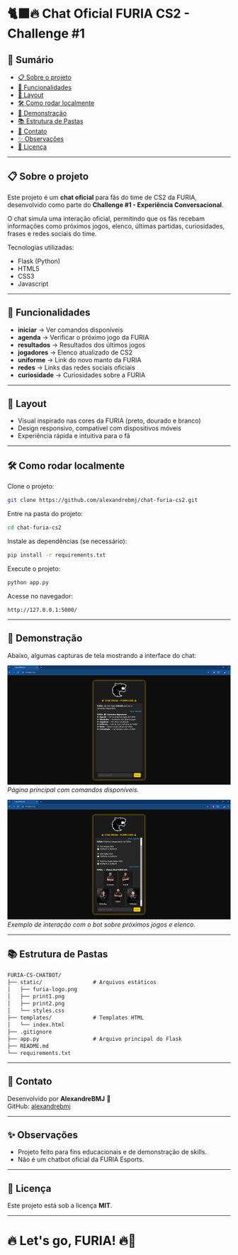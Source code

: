 # 🐈‍⬛🔥 Chat Oficial FURIA CS2 - Challenge #1

## 📑 Sumário

- [📋 Sobre o projeto](#-sobre-o-projeto)
- [🚀 Funcionalidades](#-funcionalidades)
- [🎨 Layout](#-layout)
- [🛠 Como rodar localmente](#-como-rodar-localmente)
- [📸 Demonstração](#-demonstração)
- [📚 Estrutura de Pastas](#-estrutura-de-pastas)
- [📢 Contato](#-contato)
- [✨ Observações](#-observações)
- [📌 Licença](#-licença)

---

## 📋 Sobre o projeto

Este projeto é um **chat oficial** para fãs do time de CS2 da FURIA, desenvolvido como parte do **Challenge #1 - Experiência Conversacional**.

O chat simula uma interação oficial, permitindo que os fãs recebam informações como próximos jogos, elenco, últimas partidas, curiosidades, frases e redes sociais do time.

Tecnologias utilizadas:

- Flask (Python)
- HTML5
- CSS3
- Javascript

---

## 🚀 Funcionalidades

- **iniciar** → Ver comandos disponíveis
- **agenda** → Verificar o próximo jogo da FURIA
- **resultados** → Resultados dos últimos jogos
- **jogadores** → Elenco atualizado de CS2
- **uniforme** → Link do novo manto da FURIA
- **redes** → Links das redes sociais oficiais
- **curiosidade** → Curiosidades sobre a FURIA

---

## 🎨 Layout

- Visual inspirado nas cores da FURIA (preto, dourado e branco)
- Design responsivo, compatível com dispositivos móveis
- Experiência rápida e intuitiva para o fã

---

## 🛠 Como rodar localmente

Clone o projeto:

```bash
git clone https://github.com/alexandrebmj/chat-furia-cs2.git
```

Entre na pasta do projeto:

```bash
cd chat-furia-cs2
```

Instale as dependências (se necessário):

```bash
pip install -r requirements.txt
```

Execute o projeto:

```bash
python app.py
```

Acesse no navegador:

```
http://127.0.0.1:5000/
```

---

## 📸 Demonstração

Abaixo, algumas capturas de tela mostrando a interface do chat:

![Tela inicial do chat](static/print1.png)
*Página principal com comandos disponíveis.*

![Interação com bot](static/print2.png)
*Exemplo de interação com o bot sobre próximos jogos e elenco.*

---

## 📚 Estrutura de Pastas

```
FURIA-CS-CHATBOT/
├── static/                # Arquivos estáticos
│   ├── furia-logo.png
│   ├── print1.png
│   ├── print2.png
│   └── styles.css
├── templates/             # Templates HTML
│   └── index.html
├── .gitignore
├── app.py                 # Arquivo principal do Flask
├── README.md
└── requirements.txt
```

---

## 📢 Contato

Desenvolvido por **AlexandreBMJ** 🚀\
GitHub: [alexandrebmj](https://github.com/alexandrebmj)

---

## ✨ Observações

- Projeto feito para fins educacionais e de demonstração de skills.
- Não é um chatbot oficial da FURIA Esports.

---

## 📌 Licença

Este projeto está sob a licença **MIT**.

---

# 🔥 Let's go, FURIA! 🔥🖤

